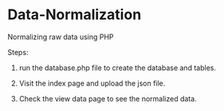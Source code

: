 # Data-Normalization
Normalizing raw data using PHP
 
 Steps:
 
 1. run the database.php file to create the database and tables.
 
 2. Visit the index page and upload the json file.
 
 3. Check the view data page to see the normalized data.